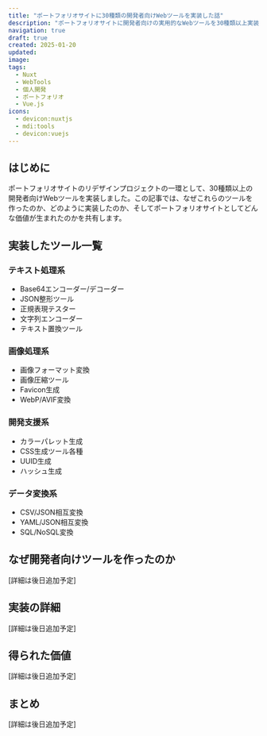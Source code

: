 ```yaml
---
title: "ポートフォリオサイトに30種類の開発者向けWebツールを実装した話"
description: "ポートフォリオサイトに開発者向けの実用的なWebツールを30種類以上実装。なぜ作ったのか、どう実装したのか、その価値について解説。"
navigation: true
draft: true
created: 2025-01-20
updated:
image:
tags:
  - Nuxt
  - WebTools
  - 個人開発
  - ポートフォリオ
  - Vue.js
icons:
  - devicon:nuxtjs
  - mdi:tools
  - devicon:vuejs
---
```


## はじめに

ポートフォリオサイトのリデザインプロジェクトの一環として、30種類以上の開発者向けWebツールを実装しました。この記事では、なぜこれらのツールを作ったのか、どのように実装したのか、そしてポートフォリオサイトとしてどんな価値が生まれたのかを共有します。

## 実装したツール一覧

### テキスト処理系
- Base64エンコーダー/デコーダー
- JSON整形ツール
- 正規表現テスター
- 文字列エンコーダー
- テキスト置換ツール

### 画像処理系
- 画像フォーマット変換
- 画像圧縮ツール
- Favicon生成
- WebP/AVIF変換

### 開発支援系
- カラーパレット生成
- CSS生成ツール各種
- UUID生成
- ハッシュ生成

### データ変換系
- CSV/JSON相互変換
- YAML/JSON相互変換
- SQL/NoSQL変換

## なぜ開発者向けツールを作ったのか

[詳細は後日追加予定]

## 実装の詳細

[詳細は後日追加予定]

## 得られた価値

[詳細は後日追加予定]

## まとめ

[詳細は後日追加予定]